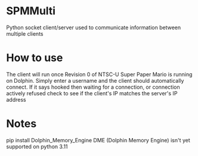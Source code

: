 # SPMMulti
Python socket client/server used to communicate information between multiple clients

# How to use
The client will run once Revision 0 of NTSC-U Super Paper Mario is running on Dolphin.
Simply enter a username and the client should automatically connect.
If it says hooked then waiting for a connection, or connection actively refused check to see if the client's IP matches the server's IP address

# Notes
pip install Dolphin_Memory_Engine
DME (Dolphin Memory Engine) isn't yet supported on python 3.11
